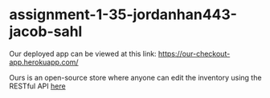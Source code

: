 # assignment-1-35-jordanhan443-jacob-sahl

Our deployed app can be viewed at this link: https://our-checkout-app.herokuapp.com/

Ours is an open-source store where anyone can edit the inventory using the RESTful API [here](https://our-checkout-app.herokuapp.com/api/items/)
